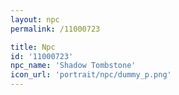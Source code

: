 ```yaml
---
layout: npc
permalink: /11000723

title: Npc
id: '11000723'
npc_name: 'Shadow Tombstone'
icon_url: 'portrait/npc/dummy_p.png'
---
```

